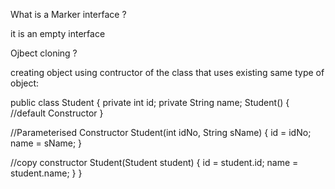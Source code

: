What is a Marker interface ? 

it is an empty interface 


Ojbect cloning ? 

creating object using contructor of the class that uses existing same type of object: 

public class Student {
  private int id;
  private String name;
  Student() { //default Constructor
  }

  //Parameterised Constructor
  Student(int idNo, String sName) {
    id = idNo;
    name = sName;
  }
  
  
  //copy constructor
  Student(Student student) {
    id = student.id;
    name = student.name;
  }
}
